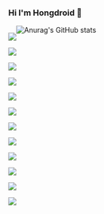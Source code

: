 ### Hi I'm Hongdroid 👋

<!--
**hongdroid94/hongdroid94** is a ✨ _special_ ✨ repository because its `README.md` (this file) appears on your GitHub profile.

Here are some ideas to get you started:

- 🔭 I’m currently working on ...
- 🌱 I’m currently learning ...
- 👯 I’m looking to collaborate on ...
- 🤔 I’m looking for help with ...
- 💬 Ask me about ...
- 📫 How to reach me: ...
- 😄 Pronouns: ...
- ⚡ Fun fact: ...

-->
<div style="float: left;">

  <!-- visual studio -->
  <a href="#" onclick="return false;" target="_blank"><img src="https://img.shields.io/badge/Visual Studio-5C2D91?style=flat&logo=Visual studio&logoColor=ffffff"/></a>
  
  <!-- visual studio code -->
  <a href="#" onclick="return false;" target="_blank"><img src="https://img.shields.io/badge/VS Code-007ACC?style=flat&logo=Visual Studio Code&logoColor=ffffff"/></a>

  <!-- android -->
  <a href="#" onclick="return false;" target="_blank"><img src="https://img.shields.io/badge/Android-3DDC84?style=flat&logo=Android&logoColor=ffffff"/></a>
  
  <!-- android studio -->
  <a href="#" onclick="return false;" target="_blank"><img src="https://img.shields.io/badge/Android Studio-3DDC84?style=flat&logo=Android Studio&logoColor=ffffff"/></a>
  <!-- kotlin -->
  <a href="#" onclick="return false;" target="_blank"><img src="https://img.shields.io/badge/Kotlin-7F52FF?style=flat&logo=kotlin&logoColor=ffffff"/></a>
  <!-- c -->
  <a href="#" onclick="return false;" target="_blank"><img src="https://img.shields.io/badge/C Language-A8B9CC?style=flat&logo=c&logoColor=ffffff"/></a>
  
  <!-- c++ -->
  <a href="#" onclick="return false;" target="_blank"><img src="https://img.shields.io/badge/C++-00599C?style=flat&logo=c++&logoColor=ffffff"/></a>

  <!-- c# -->
  <a href="#" onclick="return false;" target="_blank"><img src="https://img.shields.io/badge/C Sharp-239120?style=flat&logo=C Sharp&logoColor=ffffff"/></a>
  
  <!-- unity -->
  <a href="#" onclick="return false;" target="_blank"><img src="https://img.shields.io/badge/Unity-FFFFFF?style=flat&logo=Unity&logoColor=ffffff"/></a>

  <!-- html5 -->
  <a href="#" onclick="return false;" target="_blank"><img src="https://img.shields.io/badge/HTML5-E34F26?style=flat&logo=html5&logoColor=ffffff"/></a>
  
  <!-- css3 -->
  <a href="#" onclick="return false;" target="_blank"><img src="https://img.shields.io/badge/CSS3-1572B6?style=flat&logo=css3&logoColor=ffffff"/></a>

  <!-- firebase -->
  <a href="#" onclick="return false;" target="_blank"><img src="https://img.shields.io/badge/Firebase-FFCA28?style=flat&logo=Firebase&logoColor=ffffff"/></a>
</div>


![Anurag's GitHub stats](https://github-readme-stats.vercel.app/api?username=hongdroid94&show_icons=true&theme=blueberry)


